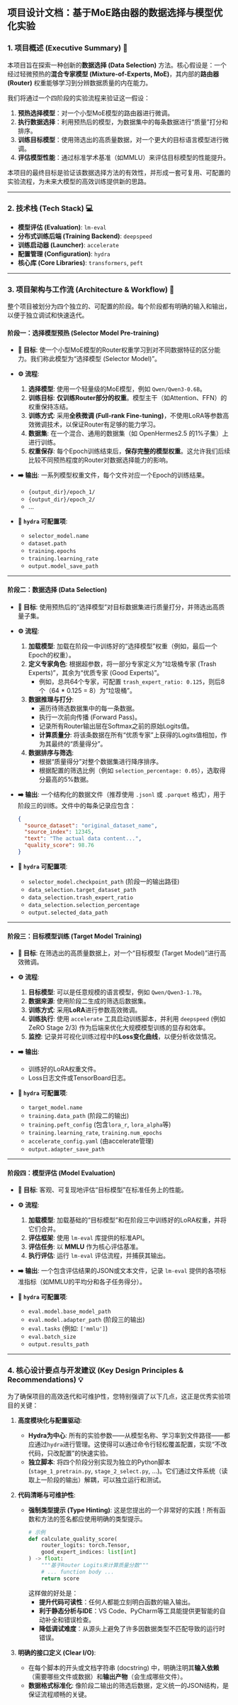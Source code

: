 ## **项目设计文档：基于MoE路由器的数据选择与模型优化实验**

### **1. 项目概述 (Executive Summary)** 📝

本项目旨在探索一种创新的**数据选择 (Data Selection)** 方法。核心假设是：一个经过轻微预热的**混合专家模型 (Mixture-of-Experts, MoE)**，其内部的**路由器 (Router)** 权重能够学习到分辨数据质量的内在能力。

我们将通过一个四阶段的实验流程来验证这一假设：
1.  **预热选择模型**：对一个小型MoE模型的路由器进行微调。
2.  **执行数据选择**：利用预热后的模型，为数据集中的每条数据进行“质量”打分和排序。
3.  **训练目标模型**：使用筛选出的高质量数据，对一个更大的目标语言模型进行微调。
4.  **评估模型性能**：通过标准学术基准（如MMLU）来评估目标模型的性能提升。

本项目的最终目标是验证该数据选择方法的有效性，并形成一套可复用、可配置的实验流程，为未来大模型的高效训练提供新的思路。

---

### **2. 技术栈 (Tech Stack)** 💻

-   **模型评估 (Evaluation)**: `lm-eval`
-   **分布式训练后端 (Training Backend)**: `deepspeed`
-   **训练启动器 (Launcher)**: `accelerate`
-   **配置管理 (Configuration)**: `hydra`
-   **核心库 (Core Libraries)**: `transformers`, `peft`

---

### **3. 项目架构与工作流 (Architecture & Workflow)** 🚀

整个项目被划分为四个独立的、可配置的阶段。每个阶段都有明确的输入和输出，以便于独立调试和快速迭代。

#### **阶段一：选择模型预热 (Selector Model Pre-training)**

* **🎯 目标**:
    使一个小型MoE模型的Router权重学习到对不同数据特征的区分能力。我们称此模型为“选择模型 (Selector Model)”。

* **⚙️ 流程**:
    1.  **选择模型**: 使用一个轻量级的MoE模型，例如 `Qwen/Qwen3-0.6B`。
    2.  **训练目标**: **仅训练Router部分的权重**。模型主干（如Attention、FFN）的权重保持冻结。
    3.  **训练方式**: 采用**全秩微调 (Full-rank Fine-tuning)**，不使用LoRA等参数高效微调技术，以保证Router有足够的能力学习。
    4.  **数据集**: 在一个混合、通用的数据集（如 OpenHermes2.5 的1%子集）上进行训练。
    5.  **权重保存**: 每个Epoch训练结束后，**保存完整的模型权重**。这允许我们后续比较不同预热程度的Router对数据选择能力的影响。

* **➡️ 输出**:
    一系列模型权重文件，每个文件对应一个Epoch的训练结果。
    -   `{output_dir}/epoch_1/`
    -   `{output_dir}/epoch_2/`
    -   ...

* **🔧 `hydra` 可配置项**:
    -   `selector_model.name`
    -   `dataset.path`
    -   `training.epochs`
    -   `training.learning_rate`
    -   `output.model_save_path`

---

#### **阶段二：数据选择 (Data Selection)**

* **🎯 目标**:
    使用预热后的“选择模型”对目标数据集进行质量打分，并筛选出高质量子集。

* **⚙️ 流程**:
    1.  **加载模型**: 加载在阶段一中训练好的“选择模型”权重（例如，最后一个Epoch的权重）。
    2.  **定义专家角色**: 根据超参数，将一部分专家定义为“垃圾桶专家 (Trash Experts)”，其余为“优质专家 (Good Experts)”。
        -   例如，总共64个专家，可配置 `trash_expert_ratio: 0.125`，则后8个（64 * 0.125 = 8）为“垃圾桶”。
    3.  **数据推理与打分**:
        -   遍历待筛选数据集中的每一条数据。
        -   执行一次前向传播 (Forward Pass)。
        -   记录所有Router输出层在Softmax之前的原始Logits值。
        -   **计算质量分**: 将该条数据在所有“优质专家”上获得的Logits值相加，作为其最终的“质量得分”。
    4.  **数据排序与筛选**:
        -   根据“质量得分”对整个数据集进行降序排序。
        -   根据配置的筛选比例（例如 `selection_percentage: 0.05`），选取得分最高的5%数据。

* **➡️ 输出**:
    一个结构化的数据文件（推荐使用 `.jsonl` 或 `.parquet` 格式），用于阶段三的训练。文件中的每条记录应包含：
    ```json
    {
      "source_dataset": "original_dataset_name",
      "source_index": 12345,
      "text": "The actual data content...",
      "quality_score": 98.76
    }
    ```

* **🔧 `hydra` 可配置项**:
    -   `selector_model.checkpoint_path` (阶段一的输出路径)
    -   `data_selection.target_dataset_path`
    -   `data_selection.trash_expert_ratio`
    -   `data_selection.selection_percentage`
    -   `output.selected_data_path`

---

#### **阶段三：目标模型训练 (Target Model Training)**

* **🎯 目标**:
    在筛选出的高质量数据上，对一个“目标模型 (Target Model)”进行高效微调。

* **⚙️ 流程**:
    1.  **目标模型**: 可以是任意规模的语言模型，例如 `Qwen/Qwen3-1.7B`。
    2.  **数据来源**: 使用阶段二生成的筛选后数据集。
    3.  **训练方式**: 采用**LoRA**进行参数高效微调。
    4.  **训练执行**: 使用 `accelerate` 工具启动训练脚本，并利用 `deepspeed` (例如 ZeRO Stage 2/3) 作为后端来优化大规模模型训练的显存和效率。
    5.  **监控**: 记录并可视化训练过程中的**Loss变化曲线**，以便分析收敛情况。

* **➡️ 输出**:
    -   训练好的LoRA权重文件。
    -   Loss日志文件或TensorBoard日志。

* **🔧 `hydra` 可配置项**:
    -   `target_model.name`
    -   `training.data_path` (阶段二的输出)
    -   `training.peft_config` (包含`lora_r`, `lora_alpha`等)
    -   `training.learning_rate`, `training.num_epochs`
    -   `accelerate_config.yaml` (由accelerate管理)
    -   `output.adapter_save_path`

---

#### **阶段四：模型评估 (Model Evaluation)**

* **🎯 目标**:
    客观、可复现地评估“目标模型”在标准任务上的性能。

* **⚙️ 流程**:
    1.  **加载模型**: 加载基础的“目标模型”和在阶段三中训练好的LoRA权重，并将它们合并。
    2.  **评估框架**: 使用 `lm-eval` 库提供的标准API。
    3.  **评估任务**: 以 **MMLU** 作为核心评估基准。
    4.  **执行评估**: 运行 `lm-eval` 评估流程，并捕获其输出。

* **➡️ 输出**:
    一个包含评估结果的JSON或文本文件，记录 `lm-eval` 提供的各项标准指标（如MMLU的平均分和各子任务得分）。

* **🔧 `hydra` 可配置项**:
    -   `eval.model.base_model_path`
    -   `eval.model.adapter_path` (阶段三的输出)
    -   `eval.tasks` (例如: `['mmlu']`)
    -   `eval.batch_size`
    -   `output.results_path`

---

### **4. 核心设计要点与开发建议 (Key Design Principles & Recommendations)** 💡

为了确保项目的高效迭代和可维护性，您特别强调了以下几点，这正是优秀实验项目的关键：

1.  **高度模块化与配置驱动**:
    -   **Hydra为中心**: 所有的实验参数——从模型名称、学习率到文件路径——都应通过`hydra`进行管理。这使得可以通过命令行轻松覆盖配置，实现“不改代码，只改配置”的快速实验。
    -   **独立脚本**: 将四个阶段分别实现为独立的Python脚本 (`stage_1_pretrain.py`, `stage_2_select.py`, ...)。它们通过文件系统（读取上一阶段的输出）解耦，可以独立运行和测试。

2.  **代码清晰与可维护性**:
    -   **强制类型提示 (Type Hinting)**: 这是您提出的一个非常好的实践！所有函数和方法的签名都应使用明确的类型提示。
        ```python
        # 示例
        def calculate_quality_score(
            router_logits: torch.Tensor,
            good_expert_indices: list[int]
        ) -> float:
            """基于Router Logits来计算质量分数"""
            # ... function body ...
            return score
        ```
        这样做的好处是：
        -   **提升代码可读性**：任何人都能立刻明白函数的输入输出。
        -   **利于静态分析与IDE**：VS Code、PyCharm等工具能提供更智能的自动补全和错误检查。
        -   **降低调试难度**：从源头上避免了许多因数据类型不匹配导致的运行时错误。

3.  **明确的接口定义 (Clear I/O)**:
    -   在每个脚本的开头或文档字符串 (docstring) 中，明确注明其**输入依赖**（需要哪些文件或数据）和**输出产物**（会生成哪些文件）。
    -   **数据格式标准化**: 像阶段二输出的筛选后数据，定义统一的JSON结构，是保证流程顺畅的关键。
